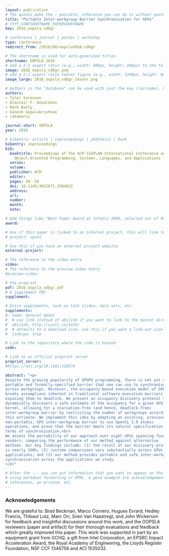```yaml
---
layout: publication
# The quotes make the : possible, otherwise you can do it without quotes
title: "Portable Inter-workgroup Barrier Synchronisation for GPUs"
# YYYY_CONFSHORTNAME_PAPERSHORTNAME
key: 2016_oopsla_sdbgr

# conference | journal | poster | workshop
type: conference
redirect_from: /2016/08/oopsla2016-sdbgr

# The shortname is used for auto-generated titles
shortname: OOPSLA 2016
# add a 2:1 aspect ratio (e.g., width: 400px, height: 200px) to the folder /assets/images/papers/
image: 2016_oopsla_sdbgr.png
# add a 2:1 aspect ratio teaser figure (e.g., width: 1200px, height: 600px) to the folder /assets/images/papers/
image_large: 2016_oopsla_sdbgr_teaser.png

# Authors in the "database" can be used with just the key (lastname). Others can be written properly.
authors:
- Tyler Sorensen
- Alastair F. Donaldson
- Mark Batty
- Ganesh Gopalakrishnan
- rakamaric

journal-short: OOPSLA
year: 2016

# bibentry: article | inproceedings | phdthesis | book
bibentry: inproceedings
bib:
  booktitle: Proceedings of the ACM SIGPLAN International Conference on
    Object-Oriented Programming, Systems, Languages, and Applications (OOPSLA)
  series:
  volume:
  publisher: ACM
  editor:
  pages: 39--58
  doi: 10.1145/3022671.2984032
  address:
  url:
  number:
  month:
  note:

# Add things like "Best Paper Award at InfoVis 2099, selected out of 4000 submissions"
award:

# Use if this paper is linked to an internal project. This will link to the project site
# project: upset

# Use this if you have an external project website
external-project:

# The reference to the video entry
video:
# The reference to the preview video entry
#preview-video:

# the preprint
pdf: 2016_oopsla_sdbgr.pdf
# A supplement PDF
supplement: 

# Extra supplements, such as talk slides, data sets, etc.
supplements:
#- name: General UpSet
#  # use link instead of abslink if you want to link to the master directory
#  abslink: http://vials.io/talk/
#  # defaults to a download icon, use this if you want a link-out icon
#  linksym: true

# Link to the repository where the code is hosted
code:

# Link to an official preprint server
preprint_server: 
#https://doi.org/10.1101/128579

abstract: "<p>
Despite the growing popularity of GPGPU programming, there is not yet a
portable and formally-specified barrier that one can use to synchronise
across workgroups. Moreover, the occupancy-bound execution model of GPUs
breaks assumptions inherent in traditional software execution barriers,
exposing them to deadlock. We present an occupancy discovery protocol that
dynamically discovers a safe estimate of the occupancy for a given GPU and
kernel, allowing for a starvation-free (and hence, deadlock-free)
inter-workgroup barrier by restricting the number of workgroups according to
this estimate. We implement this idea by adapting an existing, previously
non-portable, GPU inter-workgroup barrier to use OpenCL 2.0 atomic
operations, and prove that the barrier meets its natural specification in
terms of synchronisation.<br>
We assess the portability of our approach over eight GPUs spanning four
vendors, comparing the performance of our method against alternative
methods. Our key findings include: (1) the recall of our discovery protocol
is nearly 100%; (2) runtime comparisons vary substantially across GPUs and
applications; and (3) our method provides portable and safe inter-workgroup
synchronisation across the applications we study.
</p>"

# After the --- you can put information that you want to appear on the website
# using markdown formatting or HTML. A good example are acknowledgements, extra
# references, an erratum, etc.
---
```

### Acknowledgements

We are grateful to: Brad Beckman, Marco Cornero, Hugues Evrard, Hedley
Francis, Thibaut Lutz, Marc Orr, Sven Van Haastregt, and John Wickerson for
feedback and insightful discussions around this work, and the OOPSLA
reviewers (paper and artifact) for their thorough evaluations and feedback
which greatly improved this paper. This work was supported in part by an
equipment grant from GCHQ, a gift from Intel Corporation, an EPSRC Impact
Acceleration Award, the Royal Academy of Engineering, the Lloyds Register
Foundation, NSF CCF 1346756 and ACI 1535032.

